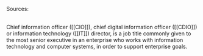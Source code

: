 Sources:

\
Chief information officer ([[CIO]]), chief digital information officer ([[CDIO]]) or information technology ([[IT]]) director, is a job title commonly given to the most senior executive in an enterprise who works with information technology and computer systems, in order to support enterprise goals.

